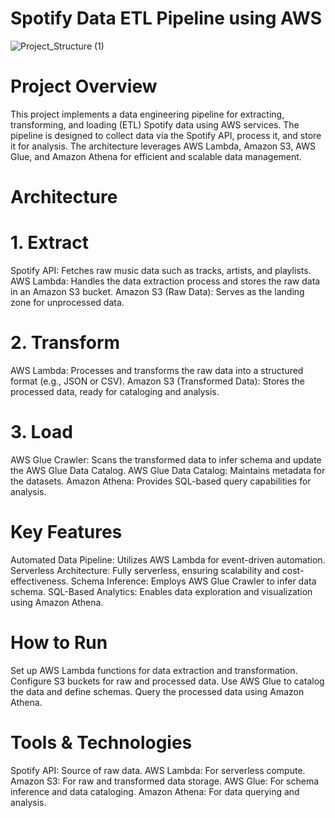 # Spotify Data ETL Pipeline using AWS
![Project_Structure (1)](https://github.com/user-attachments/assets/53e1360c-7da2-42ff-bb2e-bc801f803707)

# Project Overview
This project implements a data engineering pipeline for extracting, transforming, and loading (ETL) Spotify data using AWS services. The pipeline is designed to collect data via the Spotify API, process it, and store it for analysis. The architecture leverages AWS Lambda, Amazon S3, AWS Glue, and Amazon Athena for efficient and scalable data management.
# Architecture
# 1. Extract
Spotify API: Fetches raw music data such as tracks, artists, and playlists.
AWS Lambda: Handles the data extraction process and stores the raw data in an Amazon S3 bucket.
Amazon S3 (Raw Data): Serves as the landing zone for unprocessed data.
# 2. Transform
AWS Lambda: Processes and transforms the raw data into a structured format (e.g., JSON or CSV).
Amazon S3 (Transformed Data): Stores the processed data, ready for cataloging and analysis.
# 3. Load
AWS Glue Crawler: Scans the transformed data to infer schema and update the AWS Glue Data Catalog.
AWS Glue Data Catalog: Maintains metadata for the datasets.
Amazon Athena: Provides SQL-based query capabilities for analysis.
# Key Features
Automated Data Pipeline: Utilizes AWS Lambda for event-driven automation.
Serverless Architecture: Fully serverless, ensuring scalability and cost-effectiveness.
Schema Inference: Employs AWS Glue Crawler to infer data schema.
SQL-Based Analytics: Enables data exploration and visualization using Amazon Athena.
# How to Run
Set up AWS Lambda functions for data extraction and transformation.
Configure S3 buckets for raw and processed data.
Use AWS Glue to catalog the data and define schemas.
Query the processed data using Amazon Athena.
# Tools & Technologies
Spotify API: Source of raw data.
AWS Lambda: For serverless compute.
Amazon S3: For raw and transformed data storage.
AWS Glue: For schema inference and data cataloging.
Amazon Athena: For data querying and analysis.
